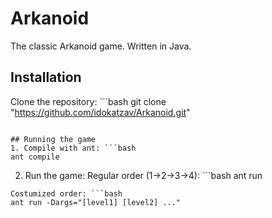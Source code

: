 # Arkanoid
The classic Arkanoid game. Written in Java.

## Installation
Clone the repository: ```bash
git clone "https://github.com/idokatzav/Arkanoid.git"
```

## Running the game
1. Compile with ant: ```bash
ant compile
```
2. Run the game:
Regular order (1->2->3->4): ```bash
ant run
```
Costumized order: ```bash
ant run -Dargs="[level1] [level2] ..."
```
